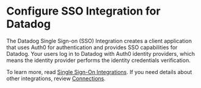 # Configure SSO Integration for Datadog

The Datadog Single Sign-on (SSO) Integration creates a client application that uses Auth0 for authentication and provides SSO capabilities for Datadog. Your users log in to Datadog with Auth0 identity providers, which means the identity provider performs the identity credentials verification.

To learn more, read [Single Sign-On Integrations](https://auth0.com/docs/sso). If you need details about other integrations, review [Connections](https://auth0.com/docs/identityproviders).